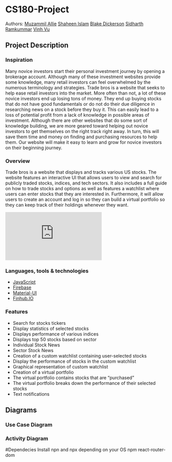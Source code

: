 # CS180-Project

Authors: [Muzammil Allie](https://github.com/mallie2000)
         [Shaheen Islam](https://github.com/skiislam)
         [Blake Dickerson](https://github.com/blake2703)
         [Sidharth Ramkummar](https://github.com/sidrk01)
         [Vinh Vu](https://github.com/VinhuxOS)
           
## Project Description
### Inspiration
Many novice investors start their personal investment journey by opening a brokerage account. Although many of these investment websites provide some knowledge, many retail investors can feel overwhelmed by the numerous terminology and strategies. Trade bros is a website that seeks to help ease retail investors into the market. More often than not, a lot of these novice investors end up losing tons of money. They end up buying stocks that do not have good fundamentals or do not do their due diligence in researching news on a stock before they buy it. This can easily lead to a loss of potential profit from a lack of knowledge in possible areas of investment. Although there are other websites that do some sort of knowledge building, we are more geared toward helping out novice investors to get themselves on the right track right away. In turn, this will save them time and money on finding and purchasing resources to help them. Our website will make it easy to learn and grow for novice investors on their beginning journey.

### Overview
Trade bros is a website that displays and tracks various US stocks. The website features an interactive UI that allows users to view and search for publicly traded stocks, indices, and tech sectors. It also includes a full guide on how to trade stocks and options as well as features a watchlist where users can enter stocks that they are interested in. Furthermore, it will allow users to create an account and log in so they can build a virtual portfolio so they can keep track of their holdings whenever they want.

![CS180 Project and Lab Guidelines.pdf](https://github.com/mallie2000/CS180-Project/files/10504728/CS180.Project.and.Lab.Guidelines.pdf)

### Languages, tools & technologies
* [JavaScript](https://www.javascript.com/)
* [Firebase](https://firebase.google.com/?gclid=Cj0KCQiAw8OeBhCeARIsAGxWtUwsz6T-Ex2zMXnosvfWhqaPRL6Ssdjo3GQJOSS5_xFW37-bwRiQqUMaAgqAEALw_wcB&gclsrc=aw.ds)
* [Material-UI](https://mui.com/)
* [Finhub.IO](https://finnhub.io/docs/api)

### Features
* Search for stocks tickers
* Display statistics of selected stocks
* Displays performance of various indices
* Displays top 50 stocks based on sector 
* Individual Stock News
* Sector Stock News
* Creation of a custom watchlist containing user-selected stocks
* Display the performance of stocks in the custom watchlist 
* Graphical representation of custom watchlist 
* Creation of a virtual portfolio
* The virtual portfolio contains stocks that are “purchased”
* The virtual portfolio breaks down the performance of their selected stocks
* Text notifications

## Diagrams
### Use Case Diagram
### Activity Diagram
#Dependecies
Install npn and npx depending on your OS 
npm react-router-dom





      
